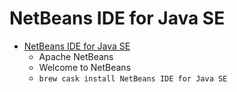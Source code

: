 # NetBeans IDE for Java SE
- [NetBeans IDE for Java SE](https://netbeans.org/)
  -  Apache NetBeans
  - Welcome to NetBeans
  - `brew cask install NetBeans IDE for Java SE`

